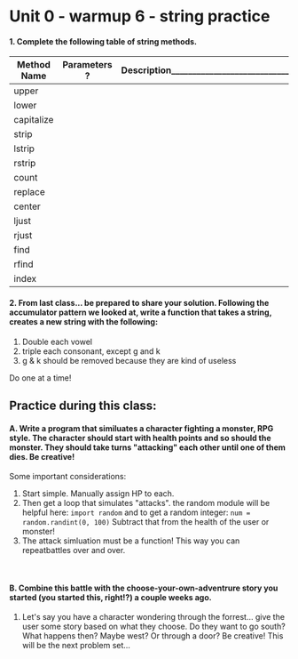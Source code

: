 # Unit 0 - warmup 6 - string practice

#### 1. Complete the following table of string methods.
| Method Name | Parameters ? | Description__________________________________________________________ |
|-------------|--------------|-----------------------------------------------------------------------|
| upper       |              |                                                                       |
| lower       |              |                                                                       |
| capitalize  |              |                                                                       |
| strip       |              |                                                                       |
| lstrip      |              |                                                                       |
| rstrip      |              |                                                                       |
| count       |              |                                                                       |
| replace     |              |                                                                       |
| center      |              |                                                                       |
| ljust       |              |                                                                       |
| rjust       |              |                                                                       |
| find        |              |                                                                       |
| rfind       |              |                                                                       |
| index       |              |                                                                       |

#### 2. From last class... be prepared to share your solution. Following the accumulator pattern we looked at, write a function that takes a string, creates a new string with the following:

1. Double each vowel
2. triple each consonant, except g and k
3. g & k should be removed because they are kind of useless

Do one at a time!
&nbsp;  

## Practice during this class:

#### A. Write a program that similuates a character fighting a monster, RPG style. The character should start with health points and so should the monster. They should take turns "attacking" each other until one of them dies. Be creative!

Some important considerations:

1. Start simple. Manually assign HP to each. 
2. Then get a loop that simulates "attacks". the random module will be helpful here: `import random` and to get a random integer: `num = random.randint(0, 100)` Subtract that from the health of the user or monster!
3. The attack simluation must be a function! This way you can repeatbattles over and over. 

&nbsp;  

#### B. Combine this battle with the choose-your-own-adventrure story you started (you started this, right!?) a couple weeks ago.

1. Let's say you have a character wondering through the forrest... give the user some story based on what they choose. Do they want to go south? What happens then? Maybe west? Or through a door? Be creative! This will be the next problem set...
